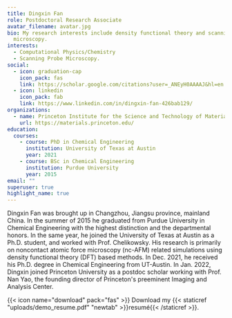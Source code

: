 ```yaml
---
title: Dingxin Fan
role: Postdoctoral Research Associate
avatar_filename: avatar.jpg
bio: My research interests include density functional theory and scanning probe
  microscopy.
interests:
  - Computational Physics/Chemistry
  - Scanning Probe Microscopy.
social:
  - icon: graduation-cap
    icon_pack: fas
    link: https://scholar.google.com/citations?user=_ANEyH0AAAAJ&hl=en
  - icon: linkedin
    icon_pack: fab
    link: https://www.linkedin.com/in/dingxin-fan-426bab129/
organizations:
  - name: Princeton Institute for the Science and Technology of Materials
    url: https://materials.princeton.edu/
education:
  courses:
    - course: PhD in Chemical Engineering
      institution: University of Texas at Austin
      year: 2021
    - course: BSc in Chemical Engineering
      institution: Purdue University
      year: 2015
email: ""
superuser: true
highlight_name: true
---
```

Dingxin Fan was brought up in Changzhou, Jiangsu province, mainland China. In the summer of 2015 he graduated from Purdue University in Chemical Engineering with the highest distinction and the departmental honors. In the same year, he joined the University of Texas at Austin as a Ph.D. student, and worked with Prof. Chelikowsky. His research is primarily on noncontact atomic force microscopy (nc-AFM) related simulations using density functional theory (DFT) based methods. In Dec. 2021, he received his Ph.D. degree in Chemical Engineering from UT-Austin. In Jan. 2022, Dingxin joined Princeton University as a postdoc scholar working with Prof. Nan Yao, the founding director of Princeton's preeminent Imaging and Analysis Center.

{{< icon name="download" pack="fas" >}} Download my {{< staticref "uploads/demo_resume.pdf" "newtab" >}}resumé{{< /staticref >}}.